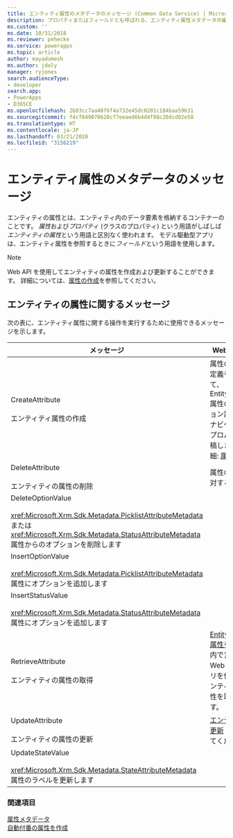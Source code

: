 ```yaml
---
title: エンティティ属性のメタデータのメッセージ (Common Data Service) | Microsoft Docs
description: プロパティまたはフィールドとも呼ばれる、エンティティ属性メタデータの編集に使用されるメッセージについて。
ms.custom: ''
ms.date: 10/31/2018
ms.reviewer: pehecke
ms.service: powerapps
ms.topic: article
author: mayadumesh
ms.author: jdaly
manager: ryjones
search.audienceType:
- developer
search.app:
- PowerApps
- D365CE
ms.openlocfilehash: 2b03cc7aa48f6f4a732e45dc0201c184baa59631
ms.sourcegitcommit: f4cf849070628cf7eeaed6b4d4f08c20dcd02e58
ms.translationtype: HT
ms.contentlocale: ja-JP
ms.lasthandoff: 03/21/2020
ms.locfileid: "3156219"
---
```

# <a name="entity-attribute-metadata-messages"></a>エンティティ属性のメタデータのメッセージ

<!-- 
Was Mike Carter
https://docs.microsoft.com/dynamics365/customer-engagement/developer/entity-attribute-metadata-messages -->

エンティティの属性とは、エンティティ内のデータ要素を格納するコンテナーのことです。 *属性*および*プロパティ* (クラスのプロパティ) という用語がしばしば*エンティティの属性*という用語と区別なく使われます。 モデル駆動型アプリは、エンティティ属性を参照するときに*フィールド*という用語を使用します。  

> [!NOTE]
> Web API を使用してエンティティの属性を作成および更新することができます。 詳細については、[属性の作成](webapi/create-update-entity-definitions-using-web-api.md#create-attributes)を参照してください。

## <a name="entity-attribute-messages"></a>エンティティの属性に関するメッセージ  
 次の表に、エンティティ属性に関する操作を実行するために使用できるメッセージを示します。  
  
|メッセージ|Web API 操作|SDK アセンブリ|   
|-------------|-----------------|-----------------|  
|CreateAttribute</br></br>エンティティ属性の作成|属性の JSON 定義を使用して、EntityMetadata 属性のコレクション評価されたナビゲーション プロパティに投稿します。 詳細: [属性の作成](webapi/create-update-entity-definitions-using-web-api.md#create-attributes)|<xref:Microsoft.Xrm.Sdk.Messages.CreateAttributeRequest>| 
|DeleteAttribute</br></br>エンティティの属性の削除|属性の URL の対する削除。|<xref:Microsoft.Xrm.Sdk.Messages.DeleteAttributeRequest>|  
|DeleteOptionValue</br></br><xref:Microsoft.Xrm.Sdk.Metadata.PicklistAttributeMetadata> または <xref:Microsoft.Xrm.Sdk.Metadata.StatusAttributeMetadata> 属性からのオプションを削除します|<xref href="Microsoft.Dynamics.CRM.DeleteOptionValue?text=DeleteOptionValue Action" />|<xref:Microsoft.Xrm.Sdk.Messages.DeleteOptionValueRequest>|  
|InsertOptionValue</br></br><xref:Microsoft.Xrm.Sdk.Metadata.PicklistAttributeMetadata> 属性にオプションを追加します|<xref href="Microsoft.Dynamics.CRM.InsertOptionValue?text=InsertOptionValue Action" />|<xref:Microsoft.Xrm.Sdk.Messages.InsertOptionValueRequest>|<xref:Microsoft.Xrm.Sdk.Metadata.PicklistAttributeMetadata> 属性にオプションを追加します。|  
|InsertStatusValue</br></br><xref:Microsoft.Xrm.Sdk.Metadata.StatusAttributeMetadata> 属性にオプションを追加します|<xref href="Microsoft.Dynamics.CRM.InsertStatusValue?text=InsertStatusValue Action" />|<xref:Microsoft.Xrm.Sdk.Messages.InsertStatusValueRequest>|  |<xref:Microsoft.Xrm.Sdk.Metadata.PicklistAttributeMetadata> 属性内のオプションの順序を変更します|<xref href="Microsoft.Dynamics.CRM.OrderOption?text=OrderOption Action" />|<xref:Microsoft.Xrm.Sdk.Messages.OrderOptionRequest>|  
|RetrieveAttribute</br></br>エンティティの属性の取得|[EntityMetadata 属性をクエリ](webapi/query-metadata-web-api.md#bkmk_queryAttributesexample) 内で言及された Web API クエリを使用してエンティティの属性を取得します。|<xref:Microsoft.Xrm.Sdk.Messages.RetrieveAttributeRequest>|  
|UpdateAttribute</br></br>エンティティの属性の更新|[エンティティの更新](webapi/create-update-entity-definitions-using-web-api.md#update-entities) を参照してください|<xref:Microsoft.Xrm.Sdk.Messages.UpdateAttributeRequest>|  
|UpdateStateValue</br></br><xref:Microsoft.Xrm.Sdk.Metadata.StateAttributeMetadata> 属性のラベルを更新します|<xref href="Microsoft.Dynamics.CRM.UpdateStateValue?text=UpdateStateValue Action" />|<xref:Microsoft.Xrm.Sdk.Messages.UpdateStateValueRequest>|  

### <a name="see-also"></a>関連項目  

[属性メタデータ](entity-attribute-metadata.md)<br />
[自動付番の属性を作成](create-auto-number-attributes.md)<br />
<!-- TODO: [Work with Attributes](org-service/work-attribute-metadata.md)<br />
[Sample: Work with Attributes](org-service/sample-work-attribute-metadata.md) -->
